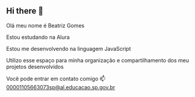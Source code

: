 ## Hi there 👋

Olá meu nome é Beatriz Gomes 

Estou estudando na Alura

Estou me desenvolvendo na linguagem JavaScript

Utilizo esse espaço para minha organização e compartilhamento dos meu projetos desenvolvidos

Você pode entrar em contato comigo 📫
00001105663073sp@al.educacao.sp.gov.br




<!--
**gomesbeatriz08/gomesbeatriz08** is a ✨ _special_ ✨ repository because its `README.md` (this file) appears on your GitHub profile.

Here are some ideas to get you started:


Olá meu nome é beatriz gomes

- 🔭 I’m currently working on ...
- 🌱 I’m currently learning ...
- 👯 I’m looking to collaborate on ...
- 🤔 I’m looking for help with ...
- 💬 Ask me about ...
- 📫 How to reach me: ...
- 😄 Pronouns: ...
- ⚡ Fun fact: ...
-->
